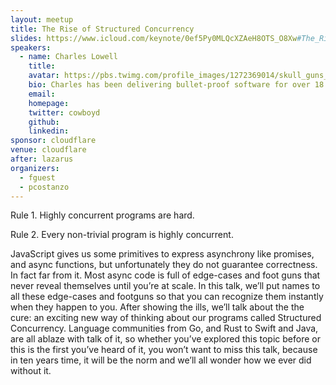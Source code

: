 ```yaml
---
layout: meetup
title: The Rise of Structured Concurrency
slides: https://www.icloud.com/keynote/0ef5Py0MLQcXZAeH8OTS_O8Xw#The_Rise_of_Structured_Concurrency 
speakers:
  - name: Charles Lowell
    title:
    avatar: https://pbs.twimg.com/profile_images/1272369014/skull_guns_400x400.jpg
    bio: Charles has been delivering bullet-proof software for over 18 years. An avid contributor to open source, he founded [the Frontside](http://frontside.io) in 2005 to help businesses deliver game-changing user interfaces to their customers. Also, he really, really, really, really likes to code. Really.
    email:
    homepage:
    twitter: cowboyd
    github:
    linkedin:
sponsor: cloudflare
venue: cloudflare
after: lazarus
organizers:
  - fguest
  - pcostanzo
---
```


Rule 1. Highly concurrent programs are hard.

Rule 2. Every non-trivial program is highly concurrent.

JavaScript gives us some primitives to express asynchrony like promises, and async functions, but unfortunately they do not guarantee correctness. In fact far from it. Most async code is full of edge-cases and foot guns that never reveal themselves until you’re at scale. In this talk, we’ll put names to all these edge-cases and footguns so that you can recognize them instantly when they happen to you. After showing the ills, we’ll talk about the the cure: an exciting new way of thinking about our programs called Structured Concurrency. Language communities from Go, and Rust to Swift and Java, are all ablaze with talk of it, so whether you’ve explored this topic before or this is the first you’ve heard of it, you won’t want to miss this talk, because in ten years time, it will be the norm and we’ll all wonder how we ever did without it.

